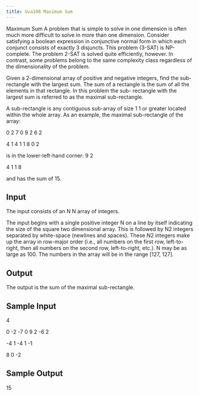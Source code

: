 ```yaml
---
title: Uva108 Maximum Sum
---
```

Maximum Sum
A problem that is simple to solve in one dimension is often much more difficult to solve in more than
one dimension. Consider satisfying a boolean expression in conjunctive normal form in which each
conjunct consists of exactly 3 disjuncts. This problem (3-SAT) is NP-complete. The problem 2-SAT
is solved quite efficiently, however. In contrast, some problems belong to the same complexity class
regardless of the dimensionality of the problem.

Given a 2-dimensional array of positive and negative integers, find the sub-rectangle with the largest
sum. The sum of a rectangle is the sum of all the elements in that rectangle. In this problem the sub-
rectangle with the largest sum is referred to as the maximal sub-rectangle.

A sub-rectangle is any contiguous sub-array of size 1 1 or greater located within the whole array.
As an example, the maximal sub-rectangle of the array:

0 2 7 0
9 2 6 2

4 1 4 1
1 8 0 2

is in the lower-left-hand corner:
9 2

4 1
1 8

and has the sum of 15.

## Input
The input consists of an N N array of integers.

The input begins with a single positive integer N on a line by itself indicating the size of the square
two dimensional array. This is followed by N2 integers separated by white-space (newlines and spaces).
These N2 integers make up the array in row-major order (i.e., all numbers on the first row, left-to-right,
then all numbers on the second row, left-to-right, etc.). N may be as large as 100. The numbers in the
array will be in the range [127, 127].

## Output
The output is the sum of the maximal sub-rectangle.

## Sample Input
<p>4</p><p>0 -2 -7 0 9 2 -6 2</p><p>-4 1 -4 1 -1</p><p>8 0 -2</p><p></p>

## Sample Output
<p>15</p>